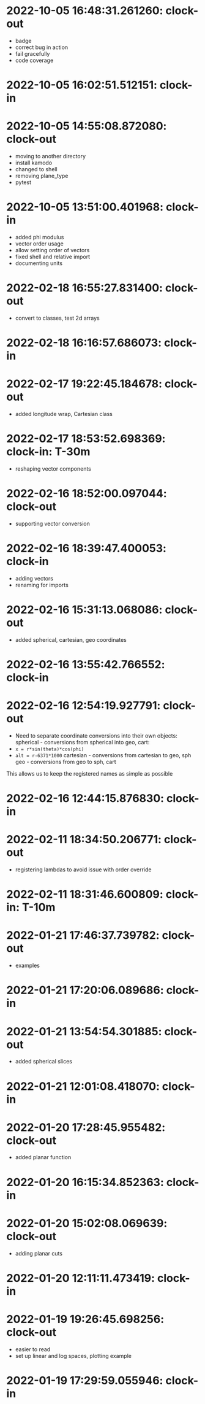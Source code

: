 # 2022-10-05 16:48:31.261260: clock-out

* badge
* correct bug in action
* fail gracefully
* code coverage

# 2022-10-05 16:02:51.512151: clock-in

# 2022-10-05 14:55:08.872080: clock-out

* moving to another directory
* install kamodo
* changed to shell
* removing plane_type
* pytest

# 2022-10-05 13:51:00.401968: clock-in

* added phi modulus
* vector order usage
* allow setting order of vectors
* fixed shell and relative import
* documenting units

# 2022-02-18 16:55:27.831400: clock-out

* convert to classes, test 2d arrays

# 2022-02-18 16:16:57.686073: clock-in

# 2022-02-17 19:22:45.184678: clock-out

* added longitude wrap, Cartesian class

# 2022-02-17 18:53:52.698369: clock-in: T-30m 

* reshaping vector components

# 2022-02-16 18:52:00.097044: clock-out

* supporting vector conversion

# 2022-02-16 18:39:47.400053: clock-in

* adding vectors
* renaming for imports

# 2022-02-16 15:31:13.068086: clock-out

* added spherical, cartesian, geo coordinates

# 2022-02-16 13:55:42.766552: clock-in

# 2022-02-16 12:54:19.927791: clock-out

* Need to separate coordinate conversions into their own objects:
spherical - conversions from spherical into geo, cart:
* `x = r*sin(theta)*cos(phi)`
* `alt = r-6371*1000`
cartesian - conversions from cartesian to geo, sph 
geo - conversions from geo to sph, cart

This allows us to keep the registered names as simple as possible

# 2022-02-16 12:44:15.876830: clock-in

# 2022-02-11 18:34:50.206771: clock-out

* registering lambdas to avoid issue with order override

# 2022-02-11 18:31:46.600809: clock-in: T-10m 

# 2022-01-21 17:46:37.739782: clock-out

* examples

# 2022-01-21 17:20:06.089686: clock-in

# 2022-01-21 13:54:54.301885: clock-out

* added spherical slices

# 2022-01-21 12:01:08.418070: clock-in

# 2022-01-20 17:28:45.955482: clock-out

* added planar function

# 2022-01-20 16:15:34.852363: clock-in

# 2022-01-20 15:02:08.069639: clock-out

* adding planar cuts

# 2022-01-20 12:11:11.473419: clock-in

# 2022-01-19 19:26:45.698256: clock-out

* easier to read
* set up linear and log spaces, plotting example

# 2022-01-19 17:29:59.055946: clock-in


